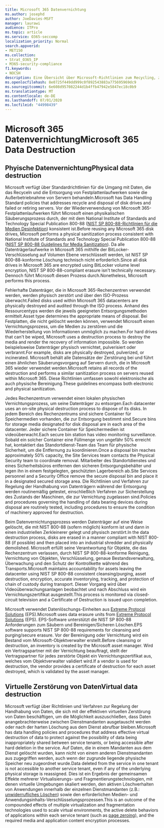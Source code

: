 ```yaml
---
title: Microsoft 365 Datenvernichtung
ms.author: josephd
author: JoeDavies-MSFT
manager: laurawi
audience: ITPro
ms.topic: article
ms.service: O365-seccomp
localization_priority: Normal
search.appverid:
- MET150
ms.collection:
- Strat_O365_IP
- M365-security-compliance
f1.keywords:
- NOCSH
description: Eine Übersicht über Microsoft-Richtlinien zum Recycling, zur Entsorgung oder zur Vernichtung von Microsoft 365-Datenträgern und-Servern im Rechenzentrum.
ms.openlocfilehash: 8e0725f449dd999c0f892543883a775695969dc9
ms.sourcegitcommit: 6e608d957082244d1b4ffb47942e5847ec18c0b9
ms.translationtype: MT
ms.contentlocale: de-DE
ms.lasthandoff: 07/01/2020
ms.locfileid: "44998439"
---
```

# <a name="microsoft-365-data-destruction"></a><span data-ttu-id="174d1-103">Microsoft 365 Datenvernichtung</span><span class="sxs-lookup"><span data-stu-id="174d1-103">Microsoft 365 Data Destruction</span></span>

## <a name="physical-data-destruction"></a><span data-ttu-id="174d1-104">Phyische Datenvernichtung</span><span class="sxs-lookup"><span data-stu-id="174d1-104">Physical data destruction</span></span>

<span data-ttu-id="174d1-105">Microsoft verfügt über Standardrichtlinien für die Umgang mit Daten, die das Recyceln und die Entsorgung von Festplattenlaufwerken sowie die Außerbetriebnahme von Servern behandeln.</span><span class="sxs-lookup"><span data-stu-id="174d1-105">Microsoft has Data Handling Standard policies that addresses recycle and disposal of disk drives and failed or retiring servers.</span></span> <span data-ttu-id="174d1-106">Vor der Wiederverwendung von Microsoft 365-Festplattenlaufwerken führt Microsoft einen physikalischen Säuberungsprozess durch, der mit dem National Institute of Standards and Technology Special Publication 800-88 ([NIST SP 800-88-Richtlinien für die Medien Desinfektion](https://nvlpubs.nist.gov/nistpubs/SpecialPublications/NIST.SP.800-88r1.pdf)) konsistent ist.</span><span class="sxs-lookup"><span data-stu-id="174d1-106">Before reusing any Microsoft 365 disk drives, Microsoft performs a physical sanitization process consistent with National Institute of Standards and Technology Special Publication 800-88 ([NIST SP 800-88 Guidelines for Media Sanitization](https://nvlpubs.nist.gov/nistpubs/SpecialPublications/NIST.SP.800-88r1.pdf)).</span></span> <span data-ttu-id="174d1-107">Da alle Datenträgerlaufwerke in Microsoft 365 mithilfe der BitLocker-Verschlüsselung auf Volumen Ebene verschlüsselt werden, ist NIST SP 800-88-konforme Löschung technisch nicht erforderlich.</span><span class="sxs-lookup"><span data-stu-id="174d1-107">Since all disk drives in Microsoft 365 are encrypted using BitLocker volume level encryption, NIST SP 800-88-compliant erasure isn't technically necessary.</span></span> <span data-ttu-id="174d1-108">Dennoch führt Microsoft diesen Prozess durch.</span><span class="sxs-lookup"><span data-stu-id="174d1-108">Nonetheless, Microsoft performs this process.</span></span>

<span data-ttu-id="174d1-109">Fehlerhafte Datenträger, die in Microsoft 365-Rechenzentren verwendet werden, werden physisch zerstört und über den ISO-Prozess überwacht.</span><span class="sxs-lookup"><span data-stu-id="174d1-109">Failed disks used within Microsoft 365 datacenters are physically destroyed and audited through the ISO process.</span></span> <span data-ttu-id="174d1-110">Anhand des Ressourcentyps werden die jeweils geeigneten Entsorgungsmethoden ermittelt.</span><span class="sxs-lookup"><span data-stu-id="174d1-110">Asset type determines the appropriate means of disposal.</span></span> <span data-ttu-id="174d1-111">Bei Festplatten, die nicht gelöscht werden können, verwendet Microsoft einen Vernichtungsprozess, um die Medien zu zerstören und die Wiederherstellung von Informationen unmöglich zu machen.</span><span class="sxs-lookup"><span data-stu-id="174d1-111">For hard drives that can't be wiped, Microsoft uses a destruction process to destroy the media and render the recovery of information impossible.</span></span> <span data-ttu-id="174d1-112">So werden beispielsweise Datenträger physisch vernichtet, pulverisiert oder verbrannt.</span><span class="sxs-lookup"><span data-stu-id="174d1-112">For example, disks are physically destroyed, pulverized, or incinerated.</span></span> <span data-ttu-id="174d1-113">Microsoft behält alle Datensätze der Zerstörung bei und führt einen ähnlichen Säuberungsvorgang auf Servern durch, die in Microsoft 365 wieder verwendet werden.</span><span class="sxs-lookup"><span data-stu-id="174d1-113">Microsoft retains all records of the destruction and performs a similar sanitization process on servers reused within Microsoft 365.</span></span> <span data-ttu-id="174d1-114">Diese Richtlinien umfassen sowohl elektronische als auch physische Bereinigung.</span><span class="sxs-lookup"><span data-stu-id="174d1-114">These guidelines encompass both electronic and physical sanitization.</span></span>

<span data-ttu-id="174d1-115">Jedes Rechenzentrum verwendet einen lokalen physischen Vernichtungsprozess, um seine Datenträger zu entsorgen.</span><span class="sxs-lookup"><span data-stu-id="174d1-115">Each datacenter uses an on-site physical destruction process to dispose of its disks.</span></span> <span data-ttu-id="174d1-116">In jedem Bereich des Rechenzentrums sind sichere Container für Speichermedien vorhanden, die zur Entsorgung bestimmt sind.</span><span class="sxs-lookup"><span data-stu-id="174d1-116">Secure bins for storage media designated for disk disposal are in each area of the datacenter.</span></span> <span data-ttu-id="174d1-117">Jeder sichere Container für Speichermedien ist videoüberwacht.</span><span class="sxs-lookup"><span data-stu-id="174d1-117">Each secure bin station has video monitoring surveillance.</span></span> <span data-ttu-id="174d1-118">Sobald ein solcher Container eine Füllmenge von ungefähr 50% erreicht hat, kontaktiert das Standortdienst-Team das Team für physische Sicherheit, um die Entfernung zu koordinieren.</span><span class="sxs-lookup"><span data-stu-id="174d1-118">Once a disposal bin reaches approximately 50% capacity, the Site Services team contacts the Physical Security team to coordinate removal.</span></span> <span data-ttu-id="174d1-119">Mitarbeiter des Standortdienstes und eines Sicherheitsbüros entfernen den sicheren Entsorgungsbehälter und legen ihn in einem festgelegten, geschützten Lagerbereich ab.</span><span class="sxs-lookup"><span data-stu-id="174d1-119">Site Services personnel and a Security Office remove the secure disposal bin and place it in a designated secured storage area.</span></span> <span data-ttu-id="174d1-120">Die Richtlinien und Verfahren zur Regelung der Handhabung von Datenträgern während der Entsorgung werden routinemäßig getestet, einschließlich Verfahren zur Sicherstellung des Zustands der Maschinen, die zur Vernichtung zugelassen sind.</span><span class="sxs-lookup"><span data-stu-id="174d1-120">Policies and procedures governing the handling of data bearing devices during disposal are routinely tested, including procedures to ensure the condition of machinery approved for destruction.</span></span>

<span data-ttu-id="174d1-121">Beim Datenvernichtungsprozess werden Datenträger auf eine Weise gelöscht, die mit NIST 800-88 (sofern möglich) konform ist und dann in einen industriellen Zerkleinerer gelegt und physisch zerstört.</span><span class="sxs-lookup"><span data-stu-id="174d1-121">In the data destruction process, disks are erased in a manner compliant with NIST 800-88 (if possible) and then placed into an industrial shredder and physically demolished.</span></span> <span data-ttu-id="174d1-122">Microsoft erfüllt seine Verantwortung für Objekte, die das Rechenzentrum verlassen, durch NIST SP 800-88-konforme Reinigung, Vernichtung von Objekten, Verschlüsselung, genaue Bestandsverwaltung, Überwachung und den Schutz der Kontrollkette während des Transports.</span><span class="sxs-lookup"><span data-stu-id="174d1-122">Microsoft maintains accountability for assets leaving the datacenter using NIST SP 800-88 consistent cleansing/purging, asset destruction, encryption, accurate inventorying, tracking, and protection of chain of custody during transport.</span></span> <span data-ttu-id="174d1-123">Dieser Vorgang wird über Videoüberwachungsanlagen beobachtet und nach Abschluss wird ein Vernichtungszertifikat ausgestellt.</span><span class="sxs-lookup"><span data-stu-id="174d1-123">This process is monitored via closed-circuit television and a Certificate of Destruction is issued upon completion.</span></span>

<span data-ttu-id="174d1-124">Microsoft verwendet Datenlöschungs-Einheiten aus [Extreme Protocol Solutions](https://www.enterprisedataerasure.com/) (EPS).</span><span class="sxs-lookup"><span data-stu-id="174d1-124">Microsoft uses data erasure units from [Extreme Protocol Solutions](https://www.enterprisedataerasure.com/) (EPS).</span></span> <span data-ttu-id="174d1-125">EPS-Software unterstützt die NIST SP 800-88 Anforderungen zum Säubern und Bereinigen/Sicheren Löschen.</span><span class="sxs-lookup"><span data-stu-id="174d1-125">EPS software supports NIST SP 800-88 requirements for cleansing and purging/secure erasure.</span></span> <span data-ttu-id="174d1-126">Vor der Bereinigung oder Vernichtung wird ein Bestand vom Microsoft-Objektverwalter erstellt.</span><span class="sxs-lookup"><span data-stu-id="174d1-126">Before cleansing or destruction, an inventory is created by the Microsoft asset manager.</span></span> <span data-ttu-id="174d1-127">Wird ein Vertragspartner mit der Vernichtung beauftragt, stellt der Vertragspartner für jedes zerstörte Objekt ein Vernichtungszertifikat aus, welches vom Objektverwalter validiert wird.</span><span class="sxs-lookup"><span data-stu-id="174d1-127">If a vendor is used for destruction, the vendor provides a certificate of destruction for each asset destroyed, which is validated by the asset manager.</span></span>

## <a name="virtual-data-destruction"></a><span data-ttu-id="174d1-128">Virtuelle Zerstörung von Daten</span><span class="sxs-lookup"><span data-stu-id="174d1-128">Virtual data destruction</span></span>

<span data-ttu-id="174d1-129">Microsoft verfügt über Richtlinien und Verfahren zur Regelung der Handhabung von Daten, die sich mit der effektiven virtuellen Zerstörung von Daten beschäftigen, um die Möglichkeit auszuschließen, dass Daten anangebrachterweise zwischen Dienstmandanten ausgetauscht werden oder nach der harten Löschung aus dem Dienst abrufbar bleiben.</span><span class="sxs-lookup"><span data-stu-id="174d1-129">Microsoft has data handling policies and procedures that address effective virtual destruction of data to protect against the possibility of data being inappropriately shared between service tenants, or being accessible after hard deletion in the service.</span></span> <span data-ttu-id="174d1-130">Auf Daten, die in einem Mandanten aus dem Dienst gelöscht wurden, kann nicht von einem anderen Dienstmandanten aus zugegriffen werden, auch wenn der zugrunde liegende physische Speicher neu zugeordnet wurde.</span><span class="sxs-lookup"><span data-stu-id="174d1-130">Data deleted from the service in one tenant is not accessible to another service tenant, even if any of the underlying physical storage is reassigned.</span></span> <span data-ttu-id="174d1-131">Dies ist ein Ergebnis der gemeinsamen Effekte mehrerer Virtualisierungs- und Fragmentierungstechnologien, mit denen virtuelle Umgebungen skaliert werden, den aktiven Löschverhalten von Anwendungen innerhalb der einzelnen Dienstmandanten (z.B.: [unwiderrufliches Löschen](https://docs.microsoft.com/office365/securitycompliance/office-365-exchange-online-data-deletion#page-zeroing)) sowie den erforderlichen Medien- und Anwendungsinhalts-Verschlüsselungsprozessen.</span><span class="sxs-lookup"><span data-stu-id="174d1-131">This is an outcome of the compounded effects of multiple virtualization and fragmentation technologies used to scale virtual environments, the active delete behaviors of applications within each service tenant (such as [page zeroing](https://docs.microsoft.com/office365/securitycompliance/office-365-exchange-online-data-deletion#page-zeroing)), and the required media and application content encryption processes.</span></span>